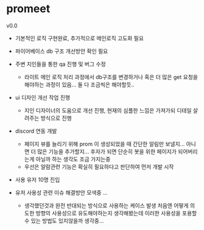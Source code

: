 # promeet

v0.0
- 기본적인 로직 구현완료, 추가적으로 메인로직 고도화 필요

- 파이어베이스 db 구조 개선방안 확인 필요
  
- 주변 지인들을 통한 qa 진행 및 버그 수정
    - 라이트 메인 로직 처리 과정에서 db구조를 변경하거나 혹은 더 많은 get 요청을 해야하는 과정이 있음... 
둘 다 조금씩은 해야할듯..

- ui 디자인 개선 작업 진행
    - 지인 디자이너의 도움으로 개선 진행, 현재의 심플한 느낌은 가져가되 디테일 살려주는 방식으로 진행

- discord 연동 개발
  - 페이지 뷰를 늘리기 위해 prom 이 생성되었을 때 간단한 알림만 보낼지... 
아니면 더 많은 기능을 추가할지... 
후자가 되면 단순히 봇을 위한 페이지가 되어버리는게 아닐까 하는 생각도 조금 가지는중
  - 우선은 알람관련 기능은 확실히 필요하다고 판단하여 먼저 개발 시작
  
- 사용 유저 10명 진입

- 유저 사용성 관련 이슈 해결방안 모색중 ...
  - 생각했던것과 완전 반대되는 방식으로 사용하는 케이스 발생 
처음엔 어떻게 의도한 방향의 사용성으로 유도해야하는지 생각해봤는데 이러한 사용성을 포용할 수 있는 방법도 있지않을까 생각중...


